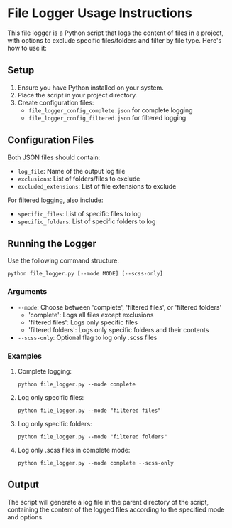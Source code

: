 # File Logger Usage Instructions

This file logger is a Python script that logs the content of files in a project, with options to exclude specific files/folders and filter by file type. Here's how to use it:

## Setup

1. Ensure you have Python installed on your system.
2. Place the script in your project directory.
3. Create configuration files:
   - `file_logger_config_complete.json` for complete logging
   - `file_logger_config_filtered.json` for filtered logging

## Configuration Files

Both JSON files should contain:

- `log_file`: Name of the output log file
- `exclusions`: List of folders/files to exclude
- `excluded_extensions`: List of file extensions to exclude

For filtered logging, also include:
- `specific_files`: List of specific files to log
- `specific_folders`: List of specific folders to log

## Running the Logger

Use the following command structure:

```
python file_logger.py [--mode MODE] [--scss-only]
```

### Arguments

- `--mode`: Choose between 'complete', 'filtered files', or 'filtered folders'
  - 'complete': Logs all files except exclusions
  - 'filtered files': Logs only specific files
  - 'filtered folders': Logs only specific folders and their contents
- `--scss-only`: Optional flag to log only .scss files

### Examples

1. Complete logging:
   ```
   python file_logger.py --mode complete
   ```

2. Log only specific files:
   ```
   python file_logger.py --mode "filtered files"
   ```

3. Log only specific folders:
   ```
   python file_logger.py --mode "filtered folders"
   ```

4. Log only .scss files in complete mode:
   ```
   python file_logger.py --mode complete --scss-only
   ```

## Output

The script will generate a log file in the parent directory of the script, containing the content of the logged files according to the specified mode and options.